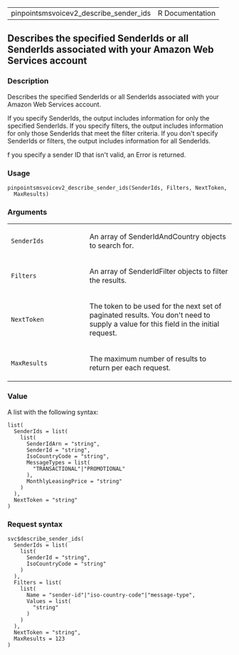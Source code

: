 <table style="width: 100%;">
<tbody>
<tr class="odd">
<td>pinpointsmsvoicev2_describe_sender_ids</td>
<td style="text-align: right;">R Documentation</td>
</tr>
</tbody>
</table>

## Describes the specified SenderIds or all SenderIds associated with your Amazon Web Services account

### Description

Describes the specified SenderIds or all SenderIds associated with your
Amazon Web Services account.

If you specify SenderIds, the output includes information for only the
specified SenderIds. If you specify filters, the output includes
information for only those SenderIds that meet the filter criteria. If
you don't specify SenderIds or filters, the output includes information
for all SenderIds.

f you specify a sender ID that isn't valid, an Error is returned.

### Usage

    pinpointsmsvoicev2_describe_sender_ids(SenderIds, Filters, NextToken,
      MaxResults)

### Arguments

<table>
<colgroup>
<col style="width: 35%" />
<col style="width: 65%" />
</colgroup>
<tbody>
<tr class="odd">
<td><code
id="pinpointsmsvoicev2_describe_sender_ids_:_SenderIds">SenderIds</code></td>
<td><p>An array of SenderIdAndCountry objects to search for.</p></td>
</tr>
<tr class="even">
<td><code
id="pinpointsmsvoicev2_describe_sender_ids_:_Filters">Filters</code></td>
<td><p>An array of SenderIdFilter objects to filter the
results.</p></td>
</tr>
<tr class="odd">
<td><code
id="pinpointsmsvoicev2_describe_sender_ids_:_NextToken">NextToken</code></td>
<td><p>The token to be used for the next set of paginated results. You
don't need to supply a value for this field in the initial
request.</p></td>
</tr>
<tr class="even">
<td><code
id="pinpointsmsvoicev2_describe_sender_ids_:_MaxResults">MaxResults</code></td>
<td><p>The maximum number of results to return per each
request.</p></td>
</tr>
</tbody>
</table>

### Value

A list with the following syntax:

    list(
      SenderIds = list(
        list(
          SenderIdArn = "string",
          SenderId = "string",
          IsoCountryCode = "string",
          MessageTypes = list(
            "TRANSACTIONAL"|"PROMOTIONAL"
          ),
          MonthlyLeasingPrice = "string"
        )
      ),
      NextToken = "string"
    )

### Request syntax

    svc$describe_sender_ids(
      SenderIds = list(
        list(
          SenderId = "string",
          IsoCountryCode = "string"
        )
      ),
      Filters = list(
        list(
          Name = "sender-id"|"iso-country-code"|"message-type",
          Values = list(
            "string"
          )
        )
      ),
      NextToken = "string",
      MaxResults = 123
    )

